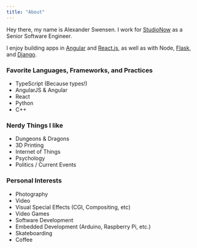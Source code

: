 ```yaml
---
title: "About"
---
```


Hey there, my name is Alexander Swensen. I work for <a href="https://corp.studionow.com" target="_blank" rel="noopener noreferrer">StudioNow</a> as a Senior Software Engineer.

I enjoy building apps in [Angular](https://angular.io/) and [React.js](https://reactjs.org/), as well as with Node, [Flask](http://flask.pocoo.org/), and [Django](https://www.djangoproject.com/).

### Favorite Languages, Frameworks, and Practices
- TypeScript (Because types!)
- AngularJS & Angular
- React
- Python
- C++

### Nerdy Things I like
- Dungeons & Dragons
- 3D Printing
- Internet of Things
- Psychology
- Politics / Current Events

### Personal Interests
- Photography
- Video
- Visual Special Effects (CGI, Compositing, etc)
- Video Games
- Software Development
- Embedded Development (Arduino, Raspberry Pi, etc.)
- Skateboarding
- Coffee <i class="fa fa-coffee"></i>
